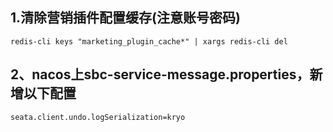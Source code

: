 ## 1.清除营销插件配置缓存(注意账号密码)
```
redis-cli keys "marketing_plugin_cache*" | xargs redis-cli del
```

## 2、nacos上sbc-service-message.properties，新增以下配置
```properties
seata.client.undo.logSerialization=kryo
```